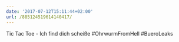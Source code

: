 ```yaml
---
date: '2017-07-12T15:11:44+02:00'
url: /885124519614140417/
---
```

Tic Tac Toe - Ich find dich scheiße #OhrwurmFromHell #BueroLeaks
